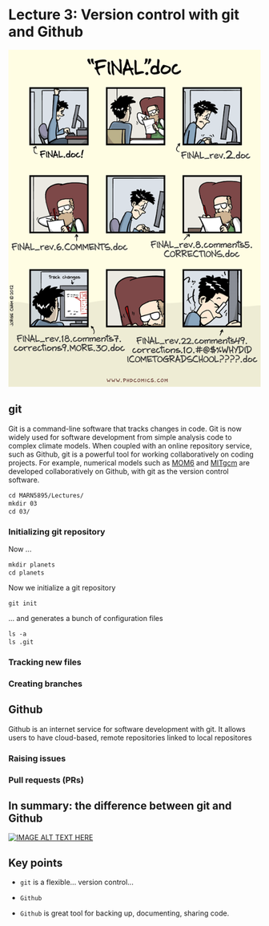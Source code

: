 # Lecture 3: Version control with git and Github

![](img/Finaldoc.png)


## git

Git is a command-line software that tracks changes in code. Git is now widely used for software development from simple analysis code to complex climate models. When coupled with an online repository service, such as Github, git is a powerful tool for working collaboratively on coding projects. For example, numerical models such as [MOM6](https://github.com/NOAA-GFDL/MOM6) and [MITgcm](https://github.com/MITgcm/MITgcm) are developed collaboratively on Github, with git as the version control software.



    cd MARN5895/Lectures/
    mkdir 03
    cd 03/

### Initializing git repository

Now ...

    mkdir planets
    cd planets

Now we initialize a git repository

    git init

... and generates a bunch of configuration files

    ls -a
    ls .git

### Tracking new files

### Creating branches



## Github
Github is an internet service for software development with git. It allows users to have cloud-based, remote repositories linked to local repositores

### Raising issues

### Pull requests (PRs)


## In summary: the difference between git and Github

[![IMAGE ALT TEXT HERE](https://www.youtube.com/watch?v=21Gl97tkbHU/0.jpg)](https://www.youtube.com/watch?v=21Gl97tkbHU)



## Key points 

- `git` is a flexible... version control...

- `Github`

- `Github` is great tool for backing up, documenting, sharing code.